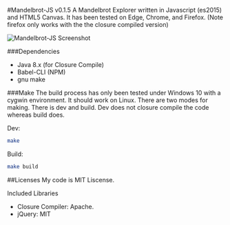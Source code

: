 #Mandelbrot-JS v0.1.5
A Mandelbrot Explorer written in Javascript (es2015) and HTML5 Canvas. It has been tested on Edge, Chrome, and Firefox.
(Note firefox only works with the the closure compiled version)

![Mandelbrot-JS Screenshot](https://raw.githubusercontent.com/Sparkx120/mandelbrot-js/master/screenshot.png) 

###Dependencies
- Java 8.x  (for Closure Compile)
- Babel-CLI (NPM)
- gnu make

###Make
The build process has only been tested under Windows 10 with a cygwin environment. It should work on Linux.
There are two modes for making. There is dev and build. Dev does not closure compile the code whereas build does.

Dev:
```bash
make
```

Build:
```bash
make build
```

##Licenses
My code is MIT Liscense. 

Included Libraries
- Closure Compiler: Apache.
- jQuery: MIT
